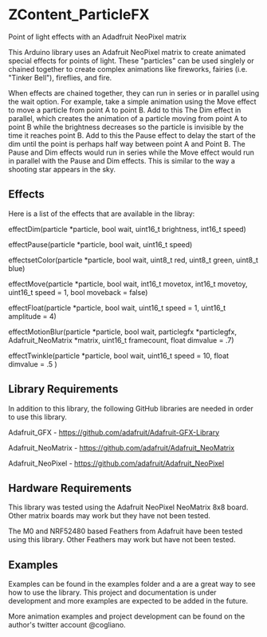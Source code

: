 # ZContent_ParticleFX
Point of light effects with an Adadfruit NeoPixel matrix

This Arduino library uses an Adafruit NeoPixel matrix to create animated 
special effects for points of light. These "particles" can be used singlely 
or chained together to create complex animations like fireworks, fairies 
(i.e. "Tinker Bell"), fireflies, and fire.

When effects are chained together, they can run in series or in parallel 
using the wait option.
For example, take a simple animation using the Move effect to move a particle 
from point A to point B. Add to this The Dim effect in parallel, which
creates the animation of a particle moving from point A to point B while the
brightness decreases so the particle is invisible by the time it reaches
point B. Add to this the Pause effect to delay the start of the dim until
the point is perhaps half way between point A and Point B. The Pause and
Dim effects would run in series while the Move effect would run in parallel
with the Pause and Dim effects.
This is similar to the way a shooting star appears in the sky.

## Effects

Here is a list of the effects that are available in the libray:

effectDim(particle *particle, bool wait, uint16_t brightness, int16_t speed)

effectPause(particle *particle, bool wait, uint16_t speed)

effectsetColor(particle *particle, bool wait, uint8_t red, uint8_t green, uint8_t blue)

effectMove(particle *particle, bool wait, int16_t movetox, int16_t movetoy, uint16_t speed = 1, bool moveback = false)

effectFloat(particle *particle, bool wait, uint16_t speed = 1, uint16_t amplitude = 4)

effectMotionBlur(particle *particle, bool wait, particlegfx *particlegfx, Adafruit_NeoMatrix *matrix, uint16_t framecount, float dimvalue = .7)

effectTwinkle(particle *particle, bool wait, uint16_t speed = 10, float dimvalue = .5 )

## Library Requirements

In addition to this library, the following GitHub libraries are needed in 
order to use this library.

Adafruit_GFX - https://github.com/adafruit/Adafruit-GFX-Library

Adafruit_NeoMatrix - https://github.com/adafruit/Adafruit_NeoMatrix

Adafruit_NeoPixel - https://github.com/adafruit/Adafruit_NeoPixel

## Hardware Requirements

This library was tested using the Adafruit NeoPixel NeoMatrix 8x8 board.
Other matrix boards may work but they have not been tested.

The M0 and NRF52480 based Feathers from Adafruit have been tested using
this library. Other Feathers may work but have not been tested.

## Examples

Examples can be found in the examples folder and a are a great way to see
how to use the library. This project and documentation
is under development and more examples are expected to be added in the future.

More animation examples and project development can be found on the author's 
twitter account @cogliano.


